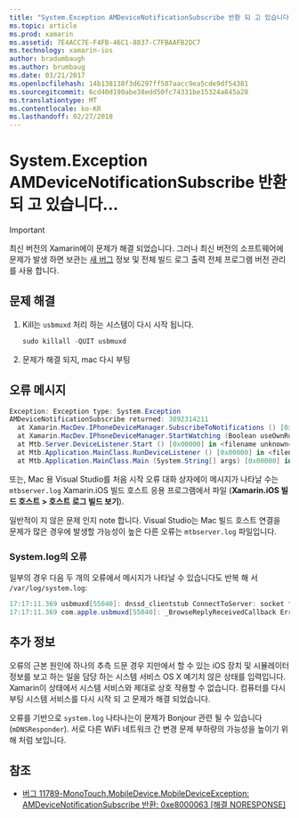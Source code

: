 ```yaml
---
title: "System.Exception AMDeviceNotificationSubscribe 반환 되 고 있습니다..."
ms.topic: article
ms.prod: xamarin
ms.assetid: 7E4ACC7E-F4FB-46C1-8837-C7FBAAFB2DC7
ms.technology: xamarin-ios
author: bradumbaugh
ms.author: brumbaug
ms.date: 03/21/2017
ms.openlocfilehash: 14b138138f3d6297ff587aacc9ea5cde9df54381
ms.sourcegitcommit: 6cd40d190abe38edd50fc74331be15324a845a28
ms.translationtype: MT
ms.contentlocale: ko-KR
ms.lasthandoff: 02/27/2018
---
```

# <a name="systemexception-amdevicenotificationsubscribe-returned-"></a>System.Exception AMDeviceNotificationSubscribe 반환 되 고 있습니다...

> [!IMPORTANT]
> 최신 버전의 Xamarin에이 문제가 해결 되었습니다. 그러나 최신 버전의 소프트웨어에 문제가 발생 하면 보관는 [새 버그](~/cross-platform/troubleshooting/questions/howto-file-bug.md) 정보 및 전체 빌드 로그 출력 전체 프로그램 버전 관리를 사용 합니다.


## <a name="fix"></a>문제 해결

1.  Kill는 `usbmuxd` 처리 하는 시스템이 다시 시작 됩니다.

    ```csharp
    sudo killall -QUIT usbmuxd
    ```

2.  문제가 해결 되지, mac 다시 부팅

## <a name="error-message"></a>오류 메시지

```csharp
Exception: Exception type: System.Exception
AMDeviceNotificationSubscribe returned: 3892314211
  at Xamarin.MacDev.IPhoneDeviceManager.SubscribeToNotifications () [0x00000] in <filename unknown="">:0
  at Xamarin.MacDev.IPhoneDeviceManager.StartWatching (Boolean useOwnRunloop) [0x00000] in <filename unknown="">:0
  at Mtb.Server.DeviceListener.Start () [0x00000] in <filename unknown="">:0
  at Mtb.Application.MainClass.RunDeviceListener () [0x00000] in <filename unknown="">:0
  at Mtb.Application.MainClass.Main (System.String[] args) [0x00000] in <filename unknown="">:0
```

또는, Mac 용 Visual Studio를 처음 시작 오류 대화 상자에이 메시지가 나타날 수는 `mtbserver.log` Xamarin.iOS 빌드 호스트 응용 프로그램에서 파일 (**Xamarin.iOS 빌드 호스트 > 호스트 로그 빌드 보기**).

일반적이 지 않은 문제 인지 note 합니다. Visual Studio는 Mac 빌드 호스트 연결을 문제가 많은 경우에 발생할 가능성이 높은 다른 오류는 `mtbserver.log` 파일입니다.

### <a name="errors-in-systemlog"></a>System.log의 오류

일부의 경우 다음 두 개의 오류에서 메시지가 나타날 수 있습니다도 반복 해 서 `/var/log/system.log`:

```csharp
17:17:11.369 usbmuxd[55040]: dnssd_clientstub ConnectToServer: socket failed 24 Too many open files
17:17:11.369 com.apple.usbmuxd[55040]: _BrowseReplyReceivedCallback Error doing DNSServiceResolve(): -65539
```

## <a name="additional-information"></a>추가 정보

오류의 근본 원인에 하나의 추측 드문 경우 지만에서 할 수 있는 iOS 장치 및 시뮬레이터 정보를 보고 하는 일을 담당 하는 시스템 서비스 OS X 예기치 않은 상태를 입력입니다. Xamarin이 상태에서 시스템 서비스와 제대로 상호 작용할 수 없습니다. 컴퓨터를 다시 부팅 시스템 서비스를 다시 시작 되 고 문제가 해결 되었습니다.

오류를 기반으로 `system.log` 나타나는이 문제가 Bonjour 관련 될 수 있습니다 (`mDNSResponder`). 서로 다른 WiFi 네트워크 간 변경 문제 부하량의 가능성을 높이기 위해 처럼 보입니다.

## <a name="references"></a>참조

*   [버그 11789-MonoTouch.MobileDevice.MobileDeviceException: AMDeviceNotificationSubscribe 반환: 0xe8000063 [해결 NORESPONSE]](https://bugzilla.xamarin.com/show_bug.cgi?id=11789)
